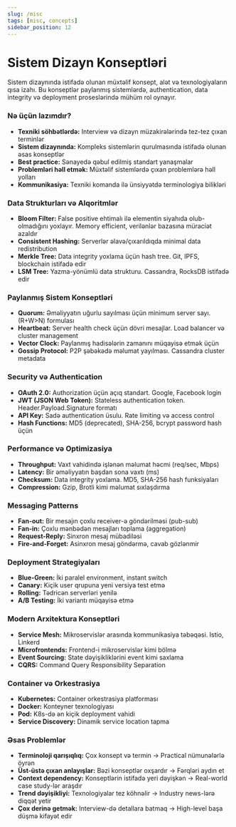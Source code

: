```yaml
---
slug: /misc
tags: [misc, concepts]
sidebar_position: 12
---
```


# Sistem Dizayn Konseptləri
Sistem dizaynında istifadə olunan müxtəlif konsept, alət və texnologiyaların qısa izahı. Bu konseptlər paylanmış sistemlərdə, authentication, data integrity və deployment proseslərində mühüm rol oynayır.

### Nə üçün lazımdır?
- **Texniki söhbətlərdə:** Interview və dizayn müzakirələrində tez-tez çıxan terminlər
- **Sistem dizaynında:** Kompleks sistemlərin qurulmasında istifadə olunan əsas konseptlər
- **Best practice:** Sənayedə qəbul edilmiş standart yanaşmalar
- **Problemləri həll etmək:** Müxtəlif sistemlərdə çıxan problemlərə həll yolları
- **Kommunikasiya:** Texniki komanda ilə ünsiyyətdə terminologiya bilikləri

### Data Strukturları və Alqoritmlər
- **Bloom Filter:** False positive ehtimalı ilə elementin siyahıda olub-olmadığını yoxlayır. Memory efficient, verilənlər bazasına müraciət azaldır
- **Consistent Hashing:** Serverlər əlavə/çıxarıldıqda minimal data redistribution
- **Merkle Tree:** Data integrity yoxlama üçün hash tree. Git, IPFS, blockchain istifadə edir
- **LSM Tree:** Yazma-yönümlü data strukturu. Cassandra, RocksDB istifadə edir

### Paylanmış Sistem Konseptləri
- **Quorum:** Əməliyyatın uğurlu sayılması üçün minimum server sayı. (R+W>N) formulası
- **Heartbeat:** Server health check üçün dövri mesajlar. Load balancer və cluster management
- **Vector Clock:** Paylanmış hadisələrin zamanını müqayisə etmək üçün
- **Gossip Protocol:** P2P şəbəkədə məlumat yayılması. Cassandra cluster metadata

### Security və Authentication
- **OAuth 2.0:** Authorization üçün açıq standart. Google, Facebook login
- **JWT (JSON Web Token):** Stateless authentication token. Header.Payload.Signature formatı
- **API Key:** Sadə authentication üsulu. Rate limiting və access control
- **Hash Functions:** MD5 (deprecated), SHA-256, bcrypt password hash üçün

### Performance və Optimizasiya
- **Throughput:** Vaxt vahidində işlənən məlumat həcmi (req/sec, Mbps)
- **Latency:** Bir əməliyyatın başdan sona vaxtı (ms)
- **Checksum:** Data integrity yoxlama. MD5, SHA-256 hash funksiyaları
- **Compression:** Gzip, Brotli kimi məlumat sıxlaşdırma

### Messaging Patterns
- **Fan-out:** Bir mesajın çoxlu receiver-ə göndərilməsi (pub-sub)
- **Fan-in:** Çoxlu mənbədən mesajları toplama (aggregation)
- **Request-Reply:** Sinxron mesaj mübadiləsi
- **Fire-and-Forget:** Asinxron mesaj göndərmə, cavab gözlənmir

### Deployment Strategiyaları
- **Blue-Green:** İki paralel environment, instant switch
- **Canary:** Kiçik user qrupuna yeni versiya test etmə
- **Rolling:** Tədricən serverləri yenilə
- **A/B Testing:** İki variantı müqayisə etmə

### Modern Arxitektura Konseptləri
- **Service Mesh:** Mikroservislər arasında kommunikasiya təbəqəsi. Istio, Linkerd
- **Microfrontends:** Frontend-i mikroservislər kimi bölmə
- **Event Sourcing:** State dəyişikliklərini event kimi saxlama
- **CQRS:** Command Query Responsibility Separation

### Container və Orkestrasiya
- **Kubernetes:** Container orkestrasiya platforması
- **Docker:** Konteyner texnologiyası
- **Pod:** K8s-də ən kiçik deployment vahidi
- **Service Discovery:** Dinamik service location tapma

### Əsas Problemlər
- **Terminoloji qarışıqlıq:** Çox konsept və termin → Practical nümunələrlə öyrən
- **Üst-üstə çıxan anlayışlar:** Bəzi konseptlər oxşardır → Fərqləri aydın et
- **Context dependency:** Konseptlərin istifadə yeri dəyişkən → Real-world case study-lər araşdır
- **Trend dəyişikliyi:** Texnologiyalar tez köhnəlir → Industry news-lərə diqqət yetir
- **Çox derinə getmək:** Interview-də detallara batmaq → High-level başa düşmə kifayət edir


